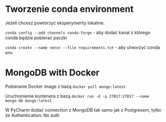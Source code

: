 # Tworzenie conda environment
Jeżeli chcesz powtórzyć eksperymenty lokalnie: 

```conda config --add channels conda-forge``` - aby dodać kanal z którego conda będzie pobierać paczki

```conda create --name <env> --file requirements.txt``` - aby utworzyć conda env

# MongoDB with Docker
Pobieranie Docker image z bazą
```docker pull mongo:latest```

Uruchomienie kontenera z bazą
``` docker run -d -p 27017:27017 --name mongo-db mongo:latest ```

W PyCharm dodać connection z MongoDB tak samo jak z Postgresem, tylko że Authentication: No auth